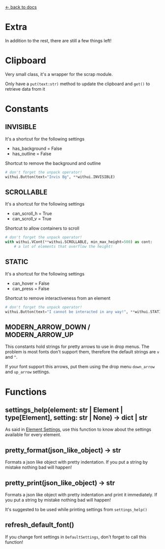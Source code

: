 [<- back to docs](docs.md)

# Extra

In addition to the rest, there are still a few things left!

# Clipboard

Very small class, it's a wrapper for the scrap module.

Only have a `put(text:str)` method to update the clipboard and `get()` to retrieve data from it

# Constants

## INVISIBLE

It's a shortcut for the following settings
- has_background = False
- has_outline = False

Shortcut to remove the background and outline
```py
# don't forget the unpack operator!
withui.Button(text="Invis Bg", **withui.INVISIBLE)
```

## SCROLLABLE

It's a shortcut for the following settings
- can_scroll_h = True
- can_scroll_v = True

Shortcut to allow containers to scroll
```py
# don't forget the unpack operator!
with withui.VCont(**withui.SCROLLABLE, min_max_height=500) as cont:
    # a lot of elements that overflow the height!
```

## STATIC

It's a shortcut for the following settings
- can_hover = False
- can_press = False

Shortcut to remove interactiveness from an element
```py
# don't forget the unpack operator!
withui.Button(text="I cannot be interacted in any way!", **withui.STATIC)
```

## MODERN_ARROW_DOWN / MODERN_ARROW_UP

This constants hold strings for pretty arrows to use in drop menus. The problem is most fonts don't support them, therefore the default strings are `v` and `^`.

If your font support this arrows, put them using the drop menu `down_arrow` and `up_arrow` settings.

# Functions

## settings_help(element: str | Element | type[Element], setting: str | None) -> dict | str

As said in [Element Settings](settings.md), use this function to know about the settings available for every element.

## pretty_format(json_like_object) -> str

Formats a json like object with pretty indentation. If you put a string by mistake nothing bad will happen!

## pretty_print(json_like_object) -> str

Formats a json like object with pretty indentation and print it immediately. If you put a string by mistake nothing bad will happen!

It's suggested to be used while printing settings from `settings_help()`

## refresh_default_font()

If you change font settings in `DefaultSettings`, don't forget to call this function!